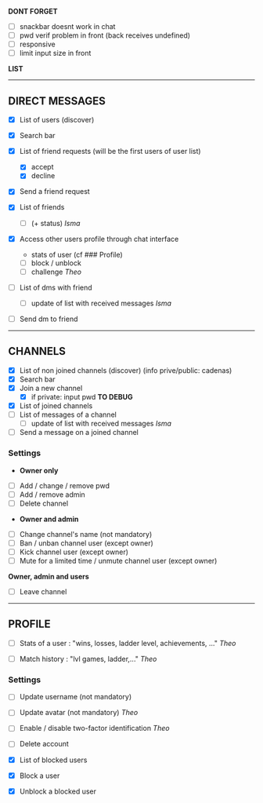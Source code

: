 **DONT FORGET**
- [ ] snackbar doesnt work in chat
- [ ] pwd verif problem in front (back receives undefined)
- [ ] responsive
- [ ] limit input size in front

**LIST**
______________________________________________________________________________________
## DIRECT MESSAGES

- [x] List of users (discover)
- [x] Search bar

- [x] List of friend requests (will be the first users of user list)
	- [x] accept
	- [x] decline 
- [x] Send a friend request

- [x] List of friends
  - [ ] (+ status) *Isma*

- [x] Access other users profile through chat interface
  - stats of user (cf ### Profile)
  - [ ] block / unblock
  - [ ] challenge *Theo*

- [ ] List of dms with friend
	- [ ] update of list with received messages *Isma*
- [ ] Send dm to friend

______________________________________________________________________________________
## CHANNELS

- [x] List of non joined channels (discover) (info prive/public: cadenas)
- [x] Search bar
- [x] Join a new channel 
	- [x] if private: input pwd **TO DEBUG**

- [x] List of joined channels
- [ ] List of messages of a channel
	- [ ] update of list with received messages *Isma*
- [ ] Send a message on a joined channel

### Settings

- **Owner only**
- [ ] Add / change / remove pwd
- [ ] Add / remove admin
- [ ] Delete channel

- **Owner and admin**
- [ ] Change channel's name (not mandatory)
- [ ] Ban / unban channel user (except owner)
- [ ] Kick channel user (except owner)
- [ ] Mute for a limited time / unmute channel user (except owner)

**Owner, admin and users**
- [ ] Leave channel

______________________________________________________________________________________
## PROFILE 

- [ ] Stats of a user : "wins, losses, ladder level, achievements, ..." *Theo*

- [ ] Match history : "lvl games, ladder,..." *Theo*

### Settings

- [ ] Update username (not mandatory)
- [ ] Update avatar (not mandatory) *Theo*
- [ ] Enable / disable two-factor identification *Theo*
- [ ] Delete account

- [x] List of blocked users
- [x] Block a user
- [x] Unblock a blocked user